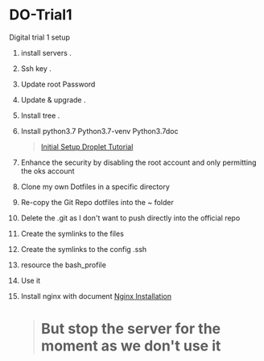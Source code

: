 # DO-Trial1
Digital trial 1 setup


1. install servers . 
2. Ssh key . 
3. Update root Password
3. Update & upgrade . 
4. Install tree . 
5. Install python3.7 Python3.7-venv Python3.7doc

    > [Initial Setup Droplet Tutorial](https://www.digitalocean.com/community/tutorials/initial-server-setup-with-ubuntu-14-04?utm_source=Customerio&utm_medium=Email_Internal&utm_campaign=Email_UbuntuDistroNginxWelcome&mkt_tok=eyJpIjoiWXpVMlpERTVNalU1Wm1VeCIsInQiOiJuYk9RZjF4YldsY1wvUVZ2czk0dzVjTkxTZ3BnMHNiRWt3TUh4Z0xsRHRlTll0SCtcL2hISjQ1cUJGQWZDaWZCMU9BdU1qSFR1MEg3NVpWSWlyQUdyclJ1S0xXOE5WS1NRcE9OOG00VElJaCtqK1pOYWx1N1B3NE5kM3NwZ1diaUpWIn0%3D)

6. Enhance the security by disabling the root account and only permitting the oks account
7. Clone my own Dotfiles in a specific directory
8. Re-copy the Git Repo dotfiles into the ~ folder 
9. Delete the .git as I don't want to push directly into the official repo
10. Create the symlinks to the files
11. Create the symlinks to the config .ssh
12. resource the bash_profile
13. Use it

14. Install nginx with document [Nginx Installation](https://www.digitalocean.com/community/tutorials/how-to-install-nginx-on-ubuntu-18-04)
    > # But stop the server for the moment as we don't use it

